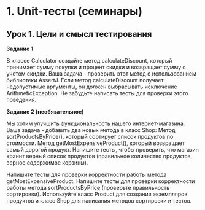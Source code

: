# 1. Unit-тесты (семинары)

## Урок 1. Цели и смысл тестирования

**Задание 1**

В классе Calculator создайте метод calculateDiscount, который 
принимает сумму покупки и процент скидки и возвращает сумму с 
учетом скидки. Ваша задача - проверить этот метод с использованием 
библиотеки AssertJ. Если метод calculateDiscount получает 
недопустимые аргументы, он должен выбрасывать исключение 
ArithmeticException. Не забудьте написать тесты для проверки 
этого поведения.

**Задание 2 (необязательное)**

Мы хотим улучшить функциональность нашего интернет-магазина. 
Ваша задача - добавить два новых метода в класс Shop:
Метод sortProductsByPrice(), который сортирует список продуктов 
по стоимости. Метод getMostExpensiveProduct(), который возвращает 
самый дорогой продукт. Напишите тесты, чтобы проверить, что магазин 
хранит верный список продуктов (правильное количество продуктов, 
верное содержимое корзины).

Напишите тесты для проверки корректности работы метода 
getMostExpensiveProduct. Напишите тесты для проверки корректности 
работы метода sortProductsByPrice (проверьте правильность сортировки). 
Используйте класс Product для создания экземпляров продуктов и класс
Shop для написания методов сортировки и тестов.

